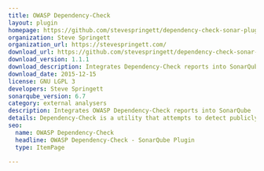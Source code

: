 ```yaml
---
title: OWASP Dependency-Check
layout: plugin
homepage: https://github.com/stevespringett/dependency-check-sonar-plugin
organization: Steve Springett
organization_url: https://stevespringett.com/
download_url: https://github.com/stevespringett/dependency-check-sonar-plugin/releases/download/1.1.1/sonar-dependency-check-plugin-1.1.1.jar
download_version: 1.1.1
download_description: Integrates Dependency-Check reports into SonarQube
download_date: 2015-12-15
license: GNU LGPL 3
developers: Steve Springett
sonarqube_version: 6.7
category: external analysers
description: Integrates OWASP Dependency-Check reports into SonarQube
details: Dependency-Check is a utility that attempts to detect publicly disclosed vulnerabilities contained within project dependencies. It does this by determining if there is a Common Platform Enumeration (CPE) identifier for a given dependency. If found, it will generate a report linking to the associated CVE entries. Dependency-Check supports the identification of project dependencies in a number of different languages including Java, .NET, and Python.
seo: 
  name: OWASP Dependency-Check
  headline: OWASP Dependency-Check - SonarQube Plugin
  type: ItemPage

---
```

